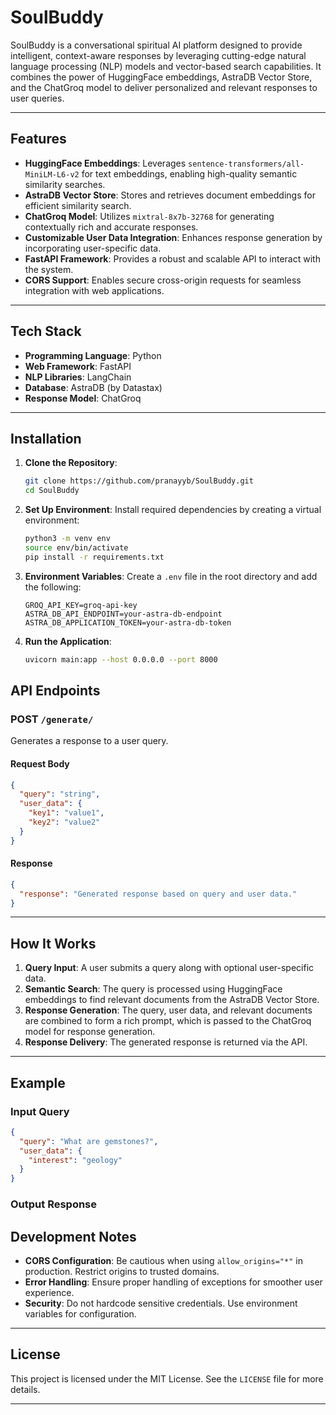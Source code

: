 # SoulBuddy

SoulBuddy is a conversational spiritual AI platform designed to provide intelligent, context-aware responses by leveraging cutting-edge natural language processing (NLP) models and vector-based search capabilities. It combines the power of HuggingFace embeddings, AstraDB Vector Store, and the ChatGroq model to deliver personalized and relevant responses to user queries.

---

## Features

- **HuggingFace Embeddings**: Leverages `sentence-transformers/all-MiniLM-L6-v2` for text embeddings, enabling high-quality semantic similarity searches.
- **AstraDB Vector Store**: Stores and retrieves document embeddings for efficient similarity search.
- **ChatGroq Model**: Utilizes `mixtral-8x7b-32768` for generating contextually rich and accurate responses.
- **Customizable User Data Integration**: Enhances response generation by incorporating user-specific data.
- **FastAPI Framework**: Provides a robust and scalable API to interact with the system.
- **CORS Support**: Enables secure cross-origin requests for seamless integration with web applications.

---

## Tech Stack

- **Programming Language**: Python
- **Web Framework**: FastAPI
- **NLP Libraries**: LangChain
- **Database**: AstraDB (by Datastax)
- **Response Model**: ChatGroq

---

## Installation

1. **Clone the Repository**:

   ```bash
   git clone https://github.com/pranayyb/SoulBuddy.git
   cd SoulBuddy
   ```

2. **Set Up Environment**:
   Install required dependencies by creating a virtual environment:

   ```bash
   python3 -m venv env
   source env/bin/activate
   pip install -r requirements.txt
   ```

3. **Environment Variables**:
   Create a `.env` file in the root directory and add the following:

   ```env
   GROQ_API_KEY=groq-api-key
   ASTRA_DB_API_ENDPOINT=your-astra-db-endpoint
   ASTRA_DB_APPLICATION_TOKEN=your-astra-db-token
   ```

4. **Run the Application**:

   ```bash
   uvicorn main:app --host 0.0.0.0 --port 8000
   ```

## API Endpoints

### **POST** `/generate/`

Generates a response to a user query.

#### Request Body

```json
{
  "query": "string",
  "user_data": {
    "key1": "value1",
    "key2": "value2"
  }
}
```

#### Response

```json
{
  "response": "Generated response based on query and user data."
}
```

---

## How It Works

1. **Query Input**: A user submits a query along with optional user-specific data.
2. **Semantic Search**: The query is processed using HuggingFace embeddings to find relevant documents from the AstraDB Vector Store.
3. **Response Generation**: The query, user data, and relevant documents are combined to form a rich prompt, which is passed to the ChatGroq model for response generation.
4. **Response Delivery**: The generated response is returned via the API.

---

## Example

### Input Query

```json
{
  "query": "What are gemstones?",
  "user_data": {
    "interest": "geology"
  }
}
```

### Output Response



## Development Notes

- **CORS Configuration**: Be cautious when using `allow_origins="*"` in production. Restrict origins to trusted domains.
- **Error Handling**: Ensure proper handling of exceptions for smoother user experience.
- **Security**: Do not hardcode sensitive credentials. Use environment variables for configuration.

---

## License

This project is licensed under the MIT License. See the `LICENSE` file for more details.

---
